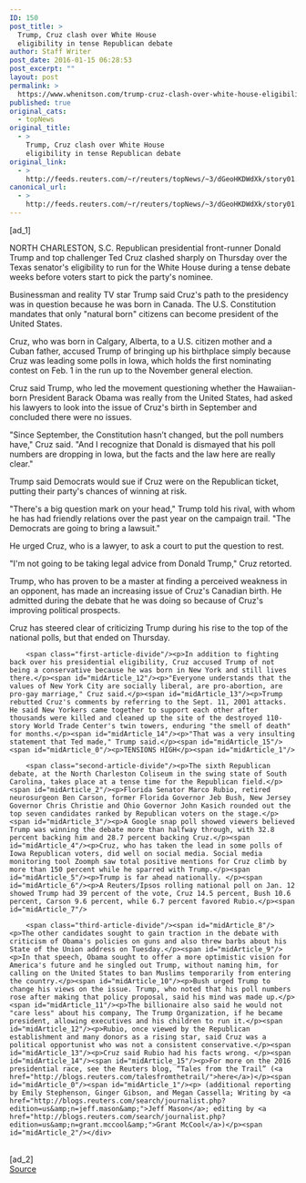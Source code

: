 ```yaml
---
ID: 150
post_title: >
  Trump, Cruz clash over White House
  eligibility in tense Republican debate
author: Staff Writer
post_date: 2016-01-15 06:28:53
post_excerpt: ""
layout: post
permalink: >
  https://www.whenitson.com/trump-cruz-clash-over-white-house-eligibility-in-tense-republican-debate/
published: true
original_cats:
  - topNews
original_title:
  - >
    Trump, Cruz clash over White House
    eligibility in tense Republican debate
original_link:
  - >
    http://feeds.reuters.com/~r/reuters/topNews/~3/dGeoHKDWdXk/story01.htm
canonical_url:
  - >
    http://feeds.reuters.com/~r/reuters/topNews/~3/dGeoHKDWdXk/story01.htm
---
```

 [ad_1]
<br><div id="articleText">
<span id="midArticle_start"/>

<span id="midArticle_0"/><span class="focusParagraph" readability="5"><p><span class="articleLocation">NORTH CHARLESTON, S.C.</span> Republican presidential front-runner Donald Trump and top challenger Ted Cruz clashed sharply on Thursday over the Texas senator's eligibility to run for the White House during a tense debate weeks before voters start to pick the party's nominee.</p></span><span id="midArticle_1"/><p>Businessman and reality TV star Trump said Cruz's path to the presidency was in question because he was born in Canada. The U.S. Constitution mandates that only "natural born" citizens can become president of the United States.</p><span id="midArticle_2"/><p>Cruz, who was born in Calgary, Alberta, to a U.S. citizen mother and a Cuban father, accused Trump of bringing up his birthplace simply because Cruz was leading some polls in Iowa,   which holds the first nominating contest on Feb. 1 in the run up to the November general election.</p><span id="midArticle_3"/><p>Cruz said Trump, who led the movement questioning whether the Hawaiian-born President Barack Obama was really from the United States, had asked his lawyers to look into the issue of Cruz's birth in September and concluded there were no issues.</p><span id="midArticle_4"/><p>"Since September, the Constitution hasn’t changed, but the poll numbers have," Cruz said. "And I recognize that Donald is dismayed that his poll numbers are dropping in Iowa, but the facts and the law here are really clear."</p><span id="midArticle_5"/><p>Trump said Democrats would sue if Cruz were on the Republican ticket, putting their party's chances of winning at risk.</p><span id="midArticle_6"/><p>"There's a big question mark on your head," Trump told his rival, with whom he has had friendly relations over the past year on the campaign trail. "The Democrats are going to bring a lawsuit."</p><span id="midArticle_7"/><p>He urged Cruz, who is a lawyer, to ask a court to put the question to rest.</p><span id="midArticle_8"/><p>"I'm not going to be taking legal advice from Donald Trump," Cruz retorted.</p><span id="midArticle_9"/><p>Trump, who has proven to be a master at finding a perceived weakness in an opponent, has made an increasing issue of Cruz's Canadian birth. He admitted during the debate that he was doing so because of Cruz's improving political prospects.</p><span id="midArticle_10"/><p>Cruz has steered clear of criticizing Trump during his rise to the top of the national polls, but that ended on Thursday.</p><span id="midArticle_11"/>
        
        <span class="first-article-divide"/><p>In addition to fighting back over his presidential eligibility, Cruz accused Trump of not being a conservative because he was born in New York and still lives there.</p><span id="midArticle_12"/><p>"Everyone understands that the values of New York City are socially liberal, are pro-abortion, are pro-gay marriage," Cruz said.</p><span id="midArticle_13"/><p>Trump rebutted Cruz's comments by referring to the Sept. 11, 2001 attacks. He said New Yorkers came together to support each other after thousands were killed and cleaned up the site of the destroyed 110-story World Trade Center's twin towers, enduring "the smell of death" for months.</p><span id="midArticle_14"/><p>"That was a very insulting statement that Ted made," Trump said.</p><span id="midArticle_15"/><span id="midArticle_0"/><p>TENSIONS HIGH</p><span id="midArticle_1"/>
        
        <span class="second-article-divide"/><p>The sixth Republican debate, at the North Charleston Coliseum in the swing state of South Carolina, takes place at a tense time for the Republican field.</p><span id="midArticle_2"/><p>Florida Senator Marco Rubio, retired neurosurgeon Ben Carson, former Florida Governor Jeb Bush, New Jersey Governor Chris Christie and Ohio Governor John Kasich rounded out the top seven candidates ranked by Republican voters on the stage.</p><span id="midArticle_3"/><p>A Google snap poll showed viewers believed Trump was winning the debate more than halfway through, with 32.8 percent backing him and 28.7 percent backing Cruz.</p><span id="midArticle_4"/><p>Cruz, who has taken the lead in some polls of Iowa Republican voters, did well on social media. Social media monitoring tool Zoomph saw total positive mentions for Cruz climb by more than 150 percent while he sparred with Trump.</p><span id="midArticle_5"/><p>Trump is far ahead nationally. </p><span id="midArticle_6"/><p>A Reuters/Ipsos rolling national poll on Jan. 12 showed Trump had 39 percent of the vote, Cruz 14.5 percent, Bush 10.6 percent, Carson 9.6 percent, while 6.7 percent favored Rubio.</p><span id="midArticle_7"/>
        
        <span class="third-article-divide"/><span id="midArticle_8"/><p>The other candidates sought to gain traction in the debate with criticism of Obama's policies on guns and also threw barbs about his State of the Union address on Tuesday.</p><span id="midArticle_9"/><p>In that speech, Obama sought to offer a more optimistic vision for America's future and he singled out Trump, without naming him, for calling on the United States to ban Muslims temporarily from entering the country.</p><span id="midArticle_10"/><p>Bush urged Trump to change his views on the issue. Trump, who noted that his poll numbers rose after making that policy proposal, said his mind was made up.</p><span id="midArticle_11"/><p>The billionaire also said he would not "care less" about his company, The Trump Organization, if he became president, allowing executives and his children to run it.</p><span id="midArticle_12"/><p>Rubio, once viewed by the Republican establishment and many donors as a rising star, said Cruz was a political opportunist who was not a consistent conservative.</p><span id="midArticle_13"/><p>Cruz said Rubio had his facts wrong. </p><span id="midArticle_14"/><span id="midArticle_15"/><p>For more on the 2016 presidential race, see the Reuters blog, “Tales from the Trail” (<a href="http://blogs.reuters.com/talesfromthetrail/">here</a>)</p><span id="midArticle_0"/><span id="midArticle_1"/><p> (additional reporting by Emily Stephenson, Ginger Gibson, and Megan Cassella; Writing by <a href="http://blogs.reuters.com/search/journalist.php?edition=us&amp;n=jeff.mason&amp;">Jeff Mason</a>; editing by <a href="http://blogs.reuters.com/search/journalist.php?edition=us&amp;n=grant.mccool&amp;">Grant McCool</a>)</p><span id="midArticle_2"/></div>
<br>[ad_2]
<br><a href="http://feeds.reuters.com/~r/reuters/topNews/~3/dGeoHKDWdXk/story01.htm">Source </a>